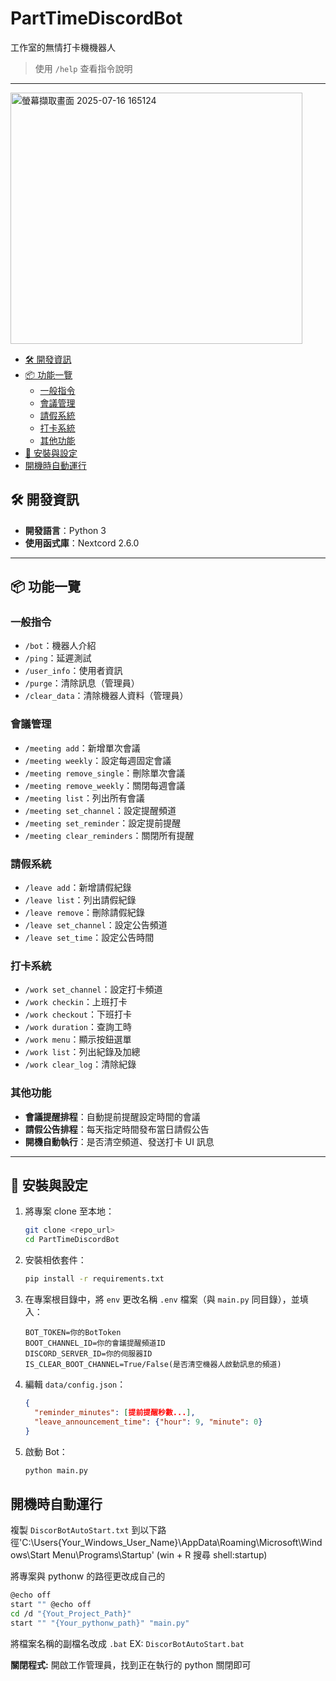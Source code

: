 # PartTimeDiscordBot
工作室的無情打卡機機器人 

> 使用 `/help` 查看指令說明

---

<img width="467" height="402" alt="螢幕擷取畫面 2025-07-16 165124" src="https://github.com/user-attachments/assets/63d1ac85-7806-43b3-8381-215170ddbd3b" />

- [🛠 開發資訊](#-開發資訊)
- [📦 功能一覽](#-功能一覽)
  - [一般指令](#一般指令)
  - [會議管理](#會議管理)
  - [請假系統](#請假系統)
  - [打卡系統](#打卡系統)
  - [其他功能](#其他功能)
- [📂 安裝與設定](#-安裝與設定)
- [開機時自動運行](#開機時自動運行)

## 🛠 開發資訊

* **開發語言**：Python 3
* **使用函式庫**：Nextcord 2.6.0

---

## 📦 功能一覽

### 一般指令

* `/bot`：機器人介紹
* `/ping`：延遲測試
* `/user_info`：使用者資訊
* `/purge`：清除訊息（管理員）
* `/clear_data`：清除機器人資料（管理員）

### 會議管理

* `/meeting add`：新增單次會議
* `/meeting weekly`：設定每週固定會議
* `/meeting remove_single`：刪除單次會議
* `/meeting remove_weekly`：關閉每週會議
* `/meeting list`：列出所有會議
* `/meeting set_channel`：設定提醒頻道
* `/meeting set_reminder`：設定提前提醒
* `/meeting clear_reminders`：關閉所有提醒

### 請假系統

* `/leave add`：新增請假紀錄
* `/leave list`：列出請假紀錄
* `/leave remove`：刪除請假紀錄
* `/leave set_channel`：設定公告頻道
* `/leave set_time`：設定公告時間

### 打卡系統

* `/work set_channel`：設定打卡頻道
* `/work checkin`：上班打卡
* `/work checkout`：下班打卡
* `/work duration`：查詢工時
* `/work menu`：顯示按鈕選單
* `/work list`：列出紀錄及加總
* `/work clear_log`：清除紀錄

### 其他功能

* **會議提醒排程**：自動提前提醒設定時間的會議
* **請假公告排程**：每天指定時間發布當日請假公告
* **開機自動執行**：是否清空頻道、發送打卡 UI 訊息

---

## 📂 安裝與設定

1. 將專案 clone 至本地：

   ```bash
   git clone <repo_url>
   cd PartTimeDiscordBot
   ```

2. 安裝相依套件：

   ```bash
   pip install -r requirements.txt
   ```
3. 在專案根目錄中，將 `env` 更改名稱 `.env` 檔案（與 `main.py` 同目錄），並填入：

   ```env
   BOT_TOKEN=你的BotToken
   BOOT_CHANNEL_ID=你的會議提醒頻道ID
   DISCORD_SERVER_ID=你的伺服器ID
   IS_CLEAR_BOOT_CHANNEL=True/False(是否清空機器人啟動訊息的頻道)
   ```
4. 編輯 `data/config.json`：

   ```json
   {
     "reminder_minutes": [提前提醒秒數...],
     "leave_announcement_time": {"hour": 9, "minute": 0}
   }
   ```
5. 啟動 Bot：

   ```bash
   python main.py
   ```

## 開機時自動運行
複製 `DiscorBotAutoStart.txt` 到以下路徑'C:\Users\{Your_Windows_User_Name}\AppData\Roaming\Microsoft\Windows\Start Menu\Programs\Startup'  (win + R 搜尋 shell:startup)

將專案與 pythonw 的路徑更改成自己的
```bash
@echo off
start "" @echo off
cd /d "{Yout_Project_Path}"
start "" "{Your_pythonw_path}" "main.py"
```

將檔案名稱的副檔名改成 `.bat` EX: `DiscorBotAutoStart.bat` 

**關閉程式:** 開啟工作管理員，找到正在執行的 python 關閉即可
